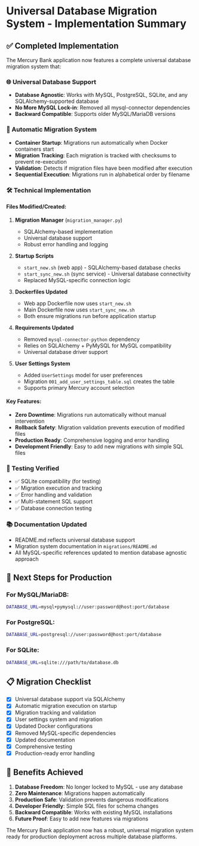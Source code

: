 # Universal Database Migration System - Implementation Summary

## ✅ Completed Implementation

The Mercury Bank application now features a complete universal database migration system that:

### 🌐 Universal Database Support
- **Database Agnostic**: Works with MySQL, PostgreSQL, SQLite, and any SQLAlchemy-supported database
- **No More MySQL Lock-in**: Removed all mysql-connector dependencies
- **Backward Compatible**: Supports older MySQL/MariaDB versions

### 🔄 Automatic Migration System
- **Container Startup**: Migrations run automatically when Docker containers start
- **Migration Tracking**: Each migration is tracked with checksums to prevent re-execution
- **Validation**: Detects if migration files have been modified after execution
- **Sequential Execution**: Migrations run in alphabetical order by filename

### 🛠️ Technical Implementation

#### Files Modified/Created:
1. **Migration Manager** (`migration_manager.py`)
   - SQLAlchemy-based implementation
   - Universal database support
   - Robust error handling and logging

2. **Startup Scripts**
   - `start_new.sh` (web app) - SQLAlchemy-based database checks
   - `start_sync_new.sh` (sync service) - Universal database connectivity
   - Replaced MySQL-specific connection logic

3. **Dockerfiles Updated**
   - Web app Dockerfile now uses `start_new.sh`
   - Main Dockerfile now uses `start_sync_new.sh`
   - Both ensure migrations run before application startup

4. **Requirements Updated**
   - Removed `mysql-connector-python` dependency
   - Relies on SQLAlchemy + PyMySQL for MySQL compatibility
   - Universal database driver support

5. **User Settings System**
   - Added `UserSettings` model for user preferences
   - Migration `001_add_user_settings_table.sql` creates the table
   - Supports primary Mercury account selection

#### Key Features:
- **Zero Downtime**: Migrations run automatically without manual intervention
- **Rollback Safety**: Migration validation prevents execution of modified files
- **Production Ready**: Comprehensive logging and error handling
- **Development Friendly**: Easy to add new migrations with simple SQL files

### 🧪 Testing Verified
- ✅ SQLite compatibility (for testing)
- ✅ Migration execution and tracking
- ✅ Error handling and validation
- ✅ Multi-statement SQL support
- ✅ Database connection testing

### 📚 Documentation Updated
- README.md reflects universal database support
- Migration system documentation in `migrations/README.md`
- All MySQL-specific references updated to mention database agnostic approach

## 🚀 Next Steps for Production

### For MySQL/MariaDB:
```bash
DATABASE_URL=mysql+pymysql://user:password@host:port/database
```

### For PostgreSQL:
```bash
DATABASE_URL=postgresql://user:password@host:port/database
```

### For SQLite:
```bash
DATABASE_URL=sqlite:///path/to/database.db
```

## 📋 Migration Checklist

- [x] Universal database support via SQLAlchemy
- [x] Automatic migration execution on startup
- [x] Migration tracking and validation
- [x] User settings system and migration
- [x] Updated Docker configurations
- [x] Removed MySQL-specific dependencies
- [x] Updated documentation
- [x] Comprehensive testing
- [x] Production-ready error handling

## 🎯 Benefits Achieved

1. **Database Freedom**: No longer locked to MySQL - use any database
2. **Zero Maintenance**: Migrations happen automatically
3. **Production Safe**: Validation prevents dangerous modifications
4. **Developer Friendly**: Simple SQL files for schema changes
5. **Backward Compatible**: Works with existing MySQL installations
6. **Future Proof**: Easy to add new features via migrations

The Mercury Bank application now has a robust, universal migration system ready for production deployment across multiple database platforms.
